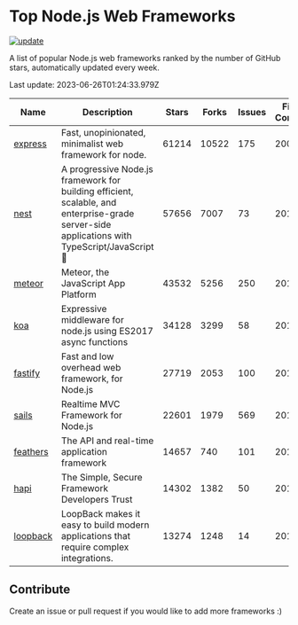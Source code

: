 # Top Node.js Web Frameworks

[![update](https://github.com/sunnysid3up/nodejs-web-frameworks/actions/workflows/update.yml/badge.svg)](https://github.com/sunnysid3up/nodejs-web-frameworks/actions/workflows/update.yml)

A list of popular Node.js web frameworks ranked by the number of GitHub stars, automatically updated every week.

Last update: 2023-06-26T01:24:33.979Z

| Name          | Description          | Stars                     | Forks          | Issues               | First Commit        | Last Commit         | Language          |
|---------------|----------------------|---------------------------|----------------|----------------------|---------------------|---------------------|-------------------|
| [express](https://github.com/expressjs/express) | Fast, unopinionated, minimalist web framework for node. | 61214 | 10522 | 175 | 2009 | 2023-06-26 | JS |
| [nest](https://github.com/nestjs/nest) | A progressive Node.js framework for building efficient, scalable, and enterprise-grade server-side applications with TypeScript/JavaScript 🚀 | 57656 | 7007 | 73 | 2017 | 2023-06-25 | TS |
| [meteor](https://github.com/meteor/meteor) | Meteor, the JavaScript App Platform | 43532 | 5256 | 250 | 2012 | 2023-06-24 | JS |
| [koa](https://github.com/koajs/koa) | Expressive middleware for node.js using ES2017 async functions | 34128 | 3299 | 58 | 2013 | 2023-06-25 | JS |
| [fastify](https://github.com/fastify/fastify) | Fast and low overhead web framework, for Node.js | 27719 | 2053 | 100 | 2016 | 2023-06-26 | JS |
| [sails](https://github.com/balderdashy/sails) | Realtime MVC Framework for Node.js | 22601 | 1979 | 569 | 2012 | 2023-06-25 | JS |
| [feathers](https://github.com/feathersjs/feathers) | The API and real-time application framework | 14657 | 740 | 101 | 2011 | 2023-06-25 | TS |
| [hapi](https://github.com/hapijs/hapi) | The Simple, Secure Framework Developers Trust | 14302 | 1382 | 50 | 2011 | 2023-06-25 | JS |
| [loopback](https://github.com/strongloop/loopback) | LoopBack makes it easy to build modern applications that require complex integrations. | 13274 | 1248 | 14 | 2013 | 2023-06-25 | JS |

## Contribute 

Create an issue or pull request if you would like to add more frameworks :)